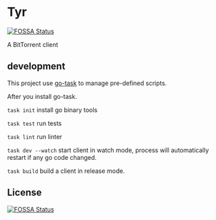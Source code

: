 # Tyr
[![FOSSA Status](https://app.fossa.com/api/projects/git%2Bgithub.com%2Ftrim21%2Ftyr.svg?type=shield)](https://app.fossa.com/projects/git%2Bgithub.com%2Ftrim21%2Ftyr?ref=badge_shield)


A BitTorrent client

## development

This project use [go-task](https://taskfile.dev/) to manage pre-defined scripts.

After you install go-task.

`task init` install go binary tools

`task test` run tests

`task lint` run linter

`task dev --watch` start client in watch mode, process will automatically restart if any go code
changed.

`task build` build a client in release mode.


## License
[![FOSSA Status](https://app.fossa.com/api/projects/git%2Bgithub.com%2Ftrim21%2Ftyr.svg?type=large)](https://app.fossa.com/projects/git%2Bgithub.com%2Ftrim21%2Ftyr?ref=badge_large)